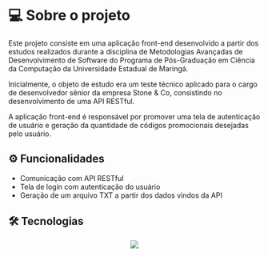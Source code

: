 # 💻 Sobre o projeto

Este projeto consiste em uma aplicação front-end desenvolvido a partir dos estudos realizados durante a disciplina de Metodologias Avançadas de Desenvolvimento de Software do Programa de Pós-Graduação em Ciência da Computação da Universidade Estadual de Maringá.

Inicialmente, o objeto de estudo era um teste técnico aplicado para o cargo de desenvolvedor sênior da empresa Stone & Co, consistindo no desenvolvimento de uma API RESTful.

A aplicação front-end é responsável por promover uma tela de autenticação de usuário e geração da quantidade de códigos promocionais desejadas pelo usuário.

## ⚙️ Funcionalidades

- Comunicação com API RESTful
- Tela de login com autenticação do usuário
- Geração de um arquivo TXT a partir dos dados vindos da API

## 🛠 Tecnologias

<p align="center">
  <a href="https://skillicons.dev">
    <img src="https://skillicons.dev/icons?i=git,nodejs,js,react" />
  </a>
</p>

